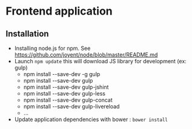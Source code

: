 # Frontend application

## Installation

* Installing node.js for npm. See https://github.com/joyent/node/blob/master/README.md
* Launch  `npm update` this will download JS library for development (ex: gulp)
    * npm install --save-dev -g gulp
    * npm install --save-dev gulp
    * npm install --save-dev gulp-jshint
    * npm install --save-dev gulp-less
    * npm install --save-dev gulp-concat
    * npm install --save-dev gulp-livereload
    * ...
* Update application dependencies with bower : `bower install`

